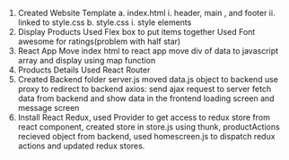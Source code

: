 1. Created Website Template
   a. index.html
   i. header, main , and footer
   ii. linked to style.css
   b. style.css
   i. style elements
2. Display Products
   Used Flex box to put items together
   Used Font awesome for ratings(problem with half star)
3. React App
   Move index html to react app
   move div of data to javascript array and display using map function
4. Products Details Used React Router
5. Created Backend folder server.js moved data.js object to backend
   use proxy to redirect to backend
   axios: send ajax request to server
   fetch data from backend and show data in the frontend
   loading screen and message screen
6. Install React Redux, used Provider to get access to redux store from react component, created store in store.js using thunk, productActions recieved object from backend, used homescreen.js to dispatch redux actions and updated redux stores.
